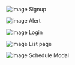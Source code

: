 ![image](https://github.com/San126/zoom-classroom-app/assets/55818344/3bba87ca-9a86-4638-a376-e7cf868cb20c)
Signup

![image](https://github.com/San126/zoom-classroom-app/assets/55818344/9d7b0116-6527-4ca2-a85d-cafdab38659d)
Alert

![image](https://github.com/San126/zoom-classroom-app/assets/55818344/b3367c38-edc7-4167-a39c-c8752840eae6)
Login

![image](https://github.com/San126/zoom-classroom-app/assets/55818344/30fd9b53-924c-4700-89ea-8506a91a86e8)
List page

![image](https://github.com/San126/zoom-classroom-app/assets/55818344/4aa5421f-6126-46a8-a304-28e66fe80016)
Schedule Modal
